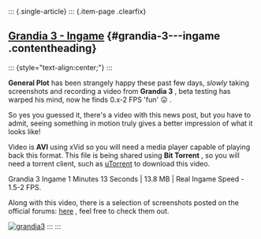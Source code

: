 ::: {.single-article}
::: {.item-page .clearfix}
## [Grandia 3 - Ingame](/176-grandia-3-ingame.html) {#grandia-3---ingame .contentheading}

::: {style="text-align:center;"}
:::

**General Plot** has been strangely happy these past few days, *slowly*
taking screenshots and recording a video from **Grandia 3** , beta
testing has warped his mind, now he finds 0.x-2 FPS 'fun'
😛 .

So yes you guessed it, there's a video with this news post, but you
have to admit, seeing something in motion truly gives a better
impression of what it looks like!

Video is **AVI** using xVid so you will need a media player capable of
playing back this format. This file is being shared using **Bit
Torrent** , so you will need a torrent client, such as
[uTorrent](http://www.utorrent.com/) to download this video.

Grandia 3 Ingame
1 Minutes 13 Seconds | 13.8 MB | Real Ingame Speed - 1.5-2 FPS.

Along with this video, there is a selection of screenshots posted on the
official forums:
[here](http://forums.ngemu.com/pcsx2-official-forum/69120-grandia-3-ingame-pcsx2-net-news-topic.html)
, feel free to check them out.

[![grandia3](/images/stories/frontend/various/Grandia310_thumb.jpg)](/images/stories/frontend/various/Grandia310.jpg)
:::
:::
